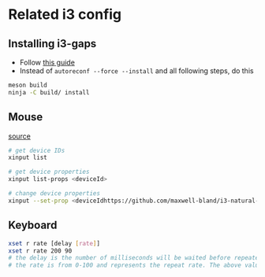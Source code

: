 # Related i3 config

## Installing i3-gaps

* Follow [this guide](https://gist.github.com/boreycutts/6417980039760d9d9dac0dd2148d4783)
* Instead of `autoreconf --force --install` and all following steps, do this
```bash
meson build
ninja -C build/ install
```

## Mouse

[source](https://github.com/maxwell-bland/i3-natural-scrolling-and-tap/blob/master/inverse-scroll.sh)
```bash
# get device IDs
xinput list

# get device properties
xinput list-props <deviceId>

# change device properties
xinput --set-prop <deviceIdhttps://github.com/maxwell-bland/i3-natural-scrolling-and-tap/blob/master/inverse-scroll.sh> <propId> <value>
```

## Keyboard
```bash
xset r rate [delay [rate]]
xset r rate 200 90
# the delay is the number of milliseconds will be waited before repeated presses work
# the rate is from 0-100 and represents the repeat rate. The above values are my preferred values
```
